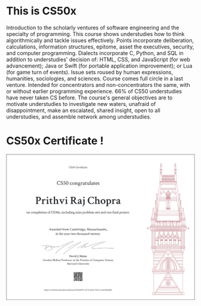 # This is CS50x
Introduction to the scholarly ventures of software engineering and the specialty of programming. This course shows understudies how to think algorithmically and tackle issues effectively. Points incorporate deliberation, calculations, information structures, epitome, asset the executives, security, and computer programming. Dialects incorporate C, Python, and SQL in addition to understudies' decision of: HTML, CSS, and JavaScript (for web advancement); Java or Swift (for portable application improvement); or Lua (for game turn of events). Issue sets roused by human expressions, humanities, sociologies, and sciences. Course comes full circle in a last venture. Intended for concentrators and non-concentrators the same, with or without earlier programming experience. 66% of CS50 understudies have never taken CS before. The course's general objectives are to motivate understudies to investigate new waters, unafraid of disappointment, make an escalated, shared insight, open to all understudies, and assemble network among understudies.
# CS50x Certificate !
![](CS50x.png)
